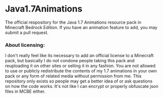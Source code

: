 # Java1.7Animations
The official respository for the Java 1.7 Animations resource pack in Minecraft Bedrock Edition. If you have an animation feature to add, you may submit a pull request.

### About licensing:
I don't really feel like its necessary to add an official license to a Minecraft pack, but basically I do not condone people taking this pack and reuploading it on other sites or selling it in any fashion. You are not allowed to use or publicly redistribute the contents of my 1.7 animations in your own pack or any form of related media without permission from me. This repository only exists so people may get a better idea of or ask questions on how the code works. It's not like I can encrypt or properly obfuscate json files in MCBE either.
